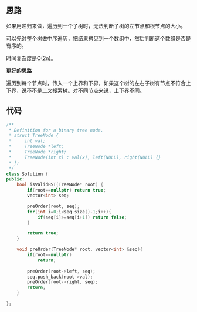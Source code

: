 ## 思路

如果用递归来做，遍历到一个子树时，无法判断子树的左节点和根节点的大小。

可以先对整个树做中序遍历，把结果拷贝到一个数组中，然后判断这个数组是否是有序的。

时间复杂度是O(2n)。

**更好的思路**

遍历到每个节点时，传入一个上界和下界，如果这个树的左右子树有节点不符合上下界，说不不是二叉搜索树。对不同节点来说，上下界不同。



## 代码

```c++
/**
 * Definition for a binary tree node.
 * struct TreeNode {
 *     int val;
 *     TreeNode *left;
 *     TreeNode *right;
 *     TreeNode(int x) : val(x), left(NULL), right(NULL) {}
 * };
 */
class Solution {
public:
    bool isValidBST(TreeNode* root) {
        if(root==nullptr) return true;
        vector<int> seq;

        preOrder(root, seq);
        for(int i=0;i<seq.size()-1;i++){
            if(seq[i]>=seq[i+1]) return false;
        }

        return true;
    }

    void preOrder(TreeNode* root, vector<int> &seq){
        if(root==nullptr)
            return;
        
        preOrder(root->left, seq);
        seq.push_back(root->val);
        preOrder(root->right, seq);
        return;
    }

};
```

